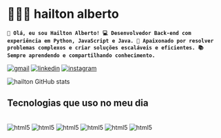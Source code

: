 # 👩🏻‍💻 hailton alberto

**`👋 Olá, eu sou Hailton Alberto!
💻 Desenvolvedor Back-end com experiência em Python, JavaScript e Java.
🚀 Apaixonado por resolver problemas complexos e criar soluções escaláveis e eficientes.
📚 Sempre aprendendo e compartilhando conhecimento.`**


[![gmail](https://img.shields.io/badge/Gmail-D14836?style=for-the-badge&logo=gmail&logoColor=white)](https://mail.google.com/mail/u/0/#inbox)
[![linkedin](https://img.shields.io/badge/LinkedIn-0077B5?style=for-the-badge&logo=linkedin&logoColor=white)](www.linkedin.com/in/haliton-alberto)
[![instagram](https://img.shields.io/badge/Instagram-E4405F?style=for-the-badge&logo=instagram&logoColor=white)](https://www.instagram.com/ailtonbentoda.silva/?locale=pt_BR)

![hailton GitHub stats](https://github-readme-stats.vercel.app/api?username=hailtonalberto&show_icons=true&theme=radical)

## Tecnologias que uso no meu dia 

<div style="display: inline-block"><br/>
  <img align="center" alt="html5" src="https://img.shields.io/badge/Python-3776AB?style=for-the-badge&logo=python&logoColor=white" >
  <img align="center" alt="html5" src="https://img.shields.io/badge/HTML-239120?style=for-the-badge&logo=html5&logoColor=white" >
  <img align="center" alt="html5" src="https://img.shields.io/badge/JavaScript-323330?style=for-the-badge&logo=javascript&logoColor=F7DF1E" >
  <img align="center" alt="html5" src="https://img.shields.io/badge/Flask-000000?style=for-the-badge&logo=flask&logoColor=white" >
  <img align="center" alt="html5" src="https://img.shields.io/badge/Django-092E20?style=for-the-badge&logo=django&logoColor=white" >
  <img align="center" alt="html5" src="https://img.shields.io/badge/Bootstrap-563D7C?style=for-the-badge&logo=bootstrap&logoColor=white" >
</div>
